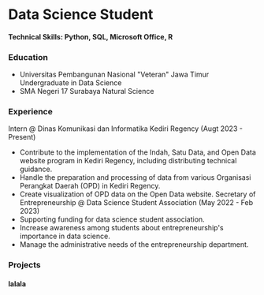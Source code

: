 # Data Science Student

#### Technical Skills: Python, SQL, Microsoft Office, R

### Education
- Universitas Pembangunan Nasional "Veteran" Jawa Timur
  Undergraduate in Data Science
- SMA Negeri 17 Surabaya
  Natural Science

### Experience
Intern @ Dinas Komunikasi dan Informatika Kediri Regency (Augt 2023 - Present)
- Contribute to the implementation of the Indah, Satu Data, and Open Data website program in Kediri Regency, including distributing technical guidance.
- Handle the preparation and processing of data from various Organisasi Perangkat Daerah (OPD) in Kediri Regency.
- Create visualization of OPD data on the Open Data website.
Secretary of Entrepreneurship @ Data Science Student Association (May 2022 - Feb 2023)
- Supporting funding for data science student association.
- Increase awareness among students about entrepreneurship's importance in data science.
- Manage the administrative needs of the entrepreneurship department.

### Projects
#### lalala
